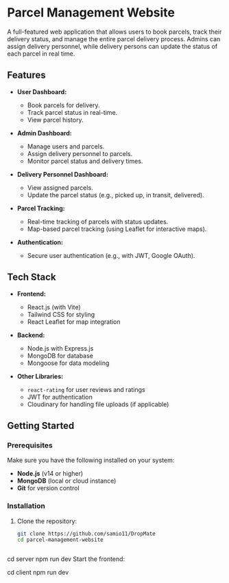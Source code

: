 # Parcel Management Website

A full-featured web application that allows users to book parcels, track their delivery status, and manage the entire parcel delivery process. Admins can assign delivery personnel, while delivery persons can update the status of each parcel in real time.

## Features

- **User Dashboard:**
  - Book parcels for delivery.
  - Track parcel status in real-time.
  - View parcel history.
  
- **Admin Dashboard:**
  - Manage users and parcels.
  - Assign delivery personnel to parcels.
  - Monitor parcel status and delivery times.
  
- **Delivery Personnel Dashboard:**
  - View assigned parcels.
  - Update the parcel status (e.g., picked up, in transit, delivered).

- **Parcel Tracking:**
  - Real-time tracking of parcels with status updates.
  - Map-based parcel tracking (using Leaflet for interactive maps).

- **Authentication:**
  - Secure user authentication (e.g., with JWT, Google OAuth).

## Tech Stack

- **Frontend:**
  - React.js (with Vite)
  - Tailwind CSS for styling
  - React Leaflet for map integration

- **Backend:**
  - Node.js with Express.js
  - MongoDB for database
  - Mongoose for data modeling

- **Other Libraries:**
  - `react-rating` for user reviews and ratings
  - JWT for authentication
  - Cloudinary for handling file uploads (if applicable)

## Getting Started

### Prerequisites

Make sure you have the following installed on your system:
- **Node.js** (v14 or higher)
- **MongoDB** (local or cloud instance)
- **Git** for version control

### Installation

1. Clone the repository:

   ```bash
   git clone https://github.com/samio11/DropMate
   cd parcel-management-website



cd server
npm run dev
Start the frontend:

cd client
npm run dev
